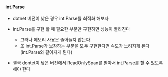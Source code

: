 #### int.Parse

* dotnet 버전이 낮은 경우 int.Parse를 최적화 해보자

* int.Parse를 구현 할 때 필요한 부분만 구현하면 성능이 빨라진다
	* 그러나 메모리 사용은 줄어들지 않는다
	* 또 int.Parse가 보장하는 부분을 모두 구현한다면 속도가 느려지게 된다(int.Parse와 같아지게 된다)
	
* 결국 dontet이 낮은 버전에서 ReadOnlySpan<char>를 받아서 int.Parse를 할 수 있도록 해야 한다
